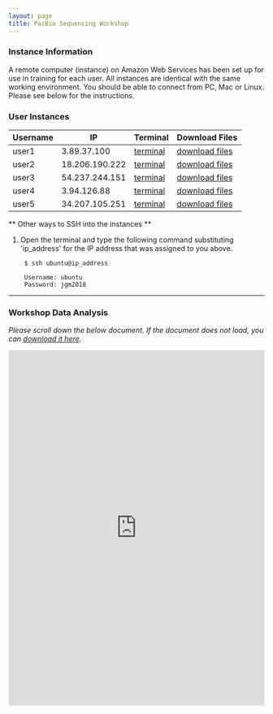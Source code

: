 ```yaml
---
layout: page
title: PacBio Sequencing Workshop
---
```


### Instance Information

A remote computer (instance) on Amazon Web Services has been set up for use in training for each user. All instances are identical with the same working environment. You should be able to connect from PC, Mac or Linux. Please see below for the instructions.






### User Instances
    


Username    |  IP              |  Terminal                                                           |  Download Files
------------|------------------|---------------------------------------------------------------------|--------------------------------------------------------------------
user1       |  3.89.37.100     |  <a href='http://3.89.37.100:8080' target='_blank'>terminal</a>     |  <a href='http://3.89.37.100' target='_blank'>download files</a>
user2       |  18.206.190.222  |  <a href='http://18.206.190.222:8080' target='_blank'>terminal</a>  |  <a href='http://18.206.190.222' target='_blank'>download files</a>
user3       |  54.237.244.151  |  <a href='http://54.237.244.151:8080' target='_blank'>terminal</a>  |  <a href='http://54.237.244.151' target='_blank'>download files</a>
user4       |  3.94.126.88     |  <a href='http://3.94.126.88:8080' target='_blank'>terminal</a>     |  <a href='http://3.94.126.88' target='_blank'>download files</a>
user5       |  34.207.105.251  |  <a href='http://34.207.105.251:8080' target='_blank'>terminal</a>  |  <a href='http://34.207.105.251' target='_blank'>download files</a>




** Other ways to SSH into the instances **

1. Open the terminal and type the following command substituting 'ip_address' for the IP address that was assigned to you above.

        $ ssh ubuntu@ip_address
        
        Username: ubuntu
        Password: jgm2018

****

### Workshop Data Analysis

*Please scroll down the below document. If the document does not load, you can [download it here](https://s3.amazonaws.com/gt-workshop/jackson-pacbio-workshop.docx).*

<iframe src="https://view.officeapps.live.com/op/embed.aspx?src=https://github.com/TheJacksonLaboratory/long-read-workshop/raw/gh-pages/users/pacbio/jackson-pacbio-workshop.docx?raw=true&embedded=true" width='100%' height='700px' frameborder='0'></iframe>


